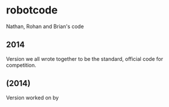 robotcode
=========

Nathan, Rohan and Brian's code

2014
----

Version we all wrote together to be the standard, official code for competition.

(2014)<Name>
-----------

Version worked on by <Name>
